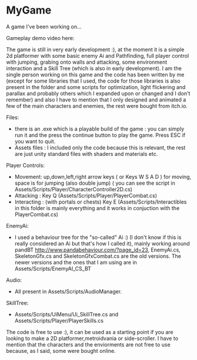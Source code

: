 # MyGame
A game I've been working on...

Gameplay demo video here:

The game is still in very early development :), at the moment it is a simple 2d platformer with some basic enemy Ai and Pathfinding, full player control with jumping, grabing onto walls and attacking, some environment interaction and a Skill Tree (which is also in early development). I am the single person working on this game and the code has been written by me (except for some libraries that I used, the code for those libraries is also present in the folder and some scripts for optimization, light flickering and parallax and probably others which I expanded upon or changed and I don't remember) and also I have to mention that I only designed and animated a few of the main characters and enemies, the rest were bought from itch.io.

Files:
  - there is an .exe which is a playable build of the game : you can simply run it  and the press the continue button to play the game. Press ESC if you want to quit.
  - Assets files : I included only the code because this is relevant, the rest are just unity standard files with shaders and materials etc.

Player Controls: 
  - Movement: up,down,left,right arrow keys ( or Keys W S A D ) for moving, space is for jumping (also double jump) ( you can see the script in Assets/Scripts/Player/CharacterController2D.cs)
  - Attacking : Key Q (Assets/Scripts/Player/PlayerCombat.cs)
  - Interacting : (with portals or chests) Key E (Assets/Scripts/Interactibles in this folder is mainly everything and it works in conjuction with the PlayerCombat.cs)

EnemyAi:
  - I used a behaviour tree for the "so-called" Ai :) (I don't know if this is really considered an Ai but that's how I called it), mainly working around pandBT http://www.pandabehaviour.com/?page_id=23, EnemyAi.cs, SkeletonGfx.cs and SkeletonGfxCombat.cs are the old versions. The newer versions and the ones that I am using are in Assets/Scripts/EnemyAI_CS_BT
 
 Audio:
  - All present in Assets/Scripts/AudioManager.
  
 SkillTree:
  - Assets/Scripts/UiMenu/Ui_SkillTree.cs and Assets/Scripts/Player/PlayerSkills.cs
 
 The code is free to use :), it can be used as a starting point if you are looking to make a 2D platformer,metroidvania or side-scroller. 
 I have to mention that the characters and the enviorments are not free to use because, as I said, some were bought online.
 

